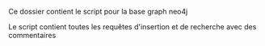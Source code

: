 Ce dossier contient le script pour la base graph neo4j

Le script contient toutes les requêtes d'insertion et de recherche avec des commentaires